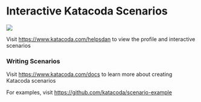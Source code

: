 # Interactive Katacoda Scenarios

[![](http://shields.katacoda.com/katacoda/helpsdan/count.svg)](https://www.katacoda.com/helpsdan "Get your profile on Katacoda.com")

Visit https://www.katacoda.com/helpsdan to view the profile and interactive scenarios

### Writing Scenarios
Visit https://www.katacoda.com/docs to learn more about creating Katacoda scenarios

For examples, visit https://github.com/katacoda/scenario-example
